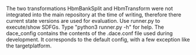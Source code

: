 The two transformations HbmBankSplit and HbmTransform were not integrated into the main repository at the time of writing, therefore there current state versions are used for evaluation. Use runner.py to execute/show SDFGs. Type "python3 runner.py -h" for help. The dace_config contains the contents of the .dace.conf file used during development. It corresponds to the default config, with a few exception like the targetplatform.